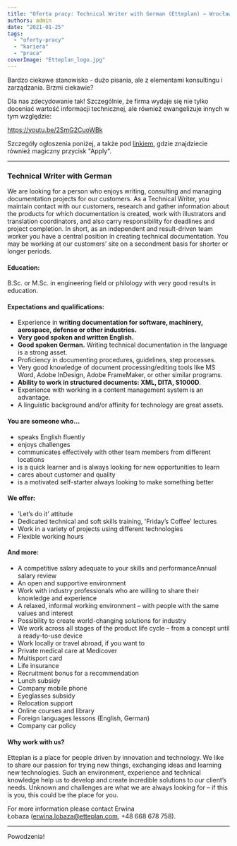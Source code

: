 ```yaml
---
title: "Oferta pracy: Technical Writer with German (Etteplan) – Wrocław/zdalnie"
authors: admin
date: "2021-01-25"
tags:
  - "oferty-pracy"
  - "kariera"
  - "praca"
coverImage: "Etteplan_logo.jpg"
---
```


Bardzo ciekawe stanowisko - dużo pisania, ale z elementami konsultingu i
zarządzania. Brzmi ciekawie?

<!--truncate-->

Dla nas zdecydowanie tak! Szczególnie, że firma wydaje się nie tylko doceniać
wartość informacji technicznej, ale również ewangelizuje innych w tym względzie:

https://youtu.be/2SmG2CuoWBk

Szczegóły ogłoszenia poniżej, a także pod
[linkiem](https://candidate.hr-manager.net/ApplicationInit.aspx?cid=1522&ProjectId=147710&DepartmentId=18983&MediaId=5&SkipAdvertisement=False),
gdzie znajdziecie również magiczny przycisk "Apply".

---

### Technical Writer with German

We are looking for a person who enjoys writing, consulting and managing
documentation projects for our customers. As a Technical Writer, you maintain
contact with our customers, research and gather information about the products
for which documentation is created, work with illustrators and translation
coordinators, and also carry responsibility for deadlines and project
completion. In short, as an independent and result-driven team worker you have a
central position in creating technical documentation. You may be working at our
customers’ site on a secondment basis for shorter or longer periods.

#### Education:

B.Sc. or M.Sc. in engineering field or philology with very good results in
education.

#### Expectations and qualifications:

- Experience in **writing documentation for software, machinery, aerospace,
  defense or other industries.**
- **Very good spoken and written English.**
- **Good spoken German.** Writing technical documentation in the language is a
  strong asset.
- Proficiency in documenting procedures, guidelines, step processes.
- Very good knowledge of document processing/editing tools like MS Word, Adobe
  InDesign, Adobe FrameMaker, or other similar programs.
- **Ability to work in structured documents: XML, DITA, S1000D**.
- Experience with working in a content management system is an advantage.
- A linguistic background and/or affinity for technology are great assets.

#### You are someone who…

- speaks English fluently
- enjoys challenges
- communicates effectively with other team members from different locations
- is a quick learner and is always looking for new opportunities to learn
- cares about customer and quality
- is a motivated self-starter always looking to make something better

#### We offer:

- ’Let’s do it’ attitude
- Dedicated technical and soft skills training, 'Friday’s Coffee' lectures
- Work in a variety of projects using different technologies
- Flexible working hours

#### And more:

- A competitive salary adequate to your skills and performanceAnnual salary
  review
- An open and supportive environment
- Work with industry professionals who are willing to share their knowledge and
  experience
- A relaxed, informal working environment – with people with the same values and
  interest
- Possibility to create world-changing solutions for industry
- We work across all stages of the product life cycle – from a concept until a
  ready-to-use device
- Work locally or travel abroad, if you want to
- Private medical care at Medicover
- Multisport card
- Life insurance
- Recruitment bonus for a recommendation
- Lunch subsidy
- Company mobile phone
- Eyeglasses subsidy
- Relocation support
- Online courses and library
- Foreign languages lessons (English, German)
- Company car policy

#### Why work with us?

Etteplan is a place for people driven by innovation and technology. We like to
share our passion for trying new things, exchanging ideas and learning new
technologies. Such an environment, experience and technical knowledge help us to
develop and create incredible solutions to our client’s needs. Unknown and
challenges are what we are always looking for – if this is you, this could be
the place for you.

For more information please contact Erwina Łobaza (erwina.lobaza@etteplan.com,
+48 668 678 758).

---

Powodzenia!

